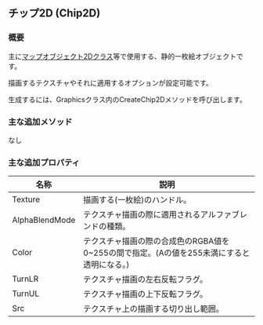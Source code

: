## チップ2D (Chip2D)

### 概要

主に[マップオブジェクト2Dクラス](../2D/MapObject2D.md)等で使用する、静的一枚絵オブジェクトです。

描画するテクスチャやそれに適用するオプションが設定可能です。

生成するには、Graphicsクラス内のCreateChip2Dメソッドを呼び出します。

### 主な追加メソッド

なし

### 主な追加プロパティ

| 名称 | 説明 |
|---|---|
| Texture | 描画する(一枚絵)のハンドル。 |
| AlphaBlendMode | テクスチャ描画の際に適用されるアルファブレンドの種類。 |
| Color | テクスチャ描画の際の合成色のRGBA値を0~255の間で指定。(Aの値を255未満にすると透明になる。)|
| TurnLR | テクスチャ描画の左右反転フラグ。 |
| TurnUL | テクスチャ描画の上下反転フラグ。 |
| Src | テクスチャ上の描画する切り出し範囲。 |
